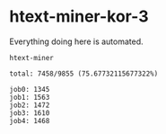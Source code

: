 # htext-miner-kor-3

Everything doing here is automated.

```
htext-miner

total: 7458/9855 (75.67732115677322%)

job0: 1345
job1: 1563
job2: 1472
job3: 1610
job4: 1468
```